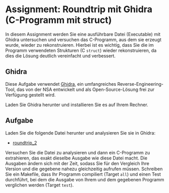 # Assignment: Roundtrip mit Ghidra (C-Programm mit struct)



In diesem Assignment werden Sie eine ausführbare Datei (Executable) mit Ghidra untersuchen und versuchen das C-Programm, aus dem sie erzeugt wurde, wieder zu rekonstruieren. Hierbei ist es wichtig, dass Sie die im Programm verwendeten Strukturen (C `struct`) wieder rekonstruieren, da dies die Lösung deutlich vereinfacht und verbessert.


## Ghidra

Diese Aufgabe verwendet [Ghidra](https://ghidra-sre.org/), ein umfangreiches Reverse-Engineering-Tool, das von der NSA entwickelt und als Open-Source-Lösung frei zur Verfügung gestellt wird.

Laden Sie Ghidra herunter und installieren Sie es auf Ihrem Rechner.

## Aufgabe

Laden Sie die folgende Datei herunter und analysieren Sie sie in Ghidra:

  * [roundtrip_2](roundtrip_2)

Versuchen Sie die Datei zu analysieren und dann ein C-Programm zu extrahieren, das exakt dieselbe Ausgabe wie diese Datei macht. Die Ausgaben ändern sich mit der Zeit, sodass Sie für den Vergleich Ihre Version und die gegebene nahezu gleichzeitig aufrufen müssen. Schreiben Sie ein Makefile, dass Ihr Programm compiliert (Target `all`) und einen Test durchführt, bei dem die Ausgabe von Ihrem und dem gegebenen Programm verglichen werden (Target `test`).
